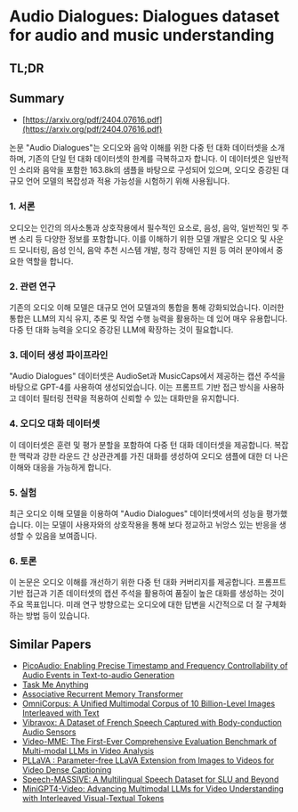 # Audio Dialogues: Dialogues dataset for audio and music understanding
## TL;DR
## Summary
- [https://arxiv.org/pdf/2404.07616.pdf](https://arxiv.org/pdf/2404.07616.pdf)

논문 "Audio Dialogues"는 오디오와 음악 이해를 위한 다중 턴 대화 데이터셋을 소개하며, 기존의 단일 턴 대화 데이터셋의 한계를 극복하고자 합니다. 이 데이터셋은 일반적인 소리와 음악을 포함한 163.8k의 샘플을 바탕으로 구성되어 있으며, 오디오 증강된 대규모 언어 모델의 복잡성과 적용 가능성을 시험하기 위해 사용됩니다.

### 1. 서론
오디오는 인간의 의사소통과 상호작용에서 필수적인 요소로, 음성, 음악, 일반적인 및 주변 소리 등 다양한 정보를 포함합니다. 이를 이해하기 위한 모델 개발은 오디오 및 사운드 모니터링, 음성 인식, 음악 추천 시스템 개발, 청각 장애인 지원 등 여러 분야에서 중요한 역할을 합니다.

### 2. 관련 연구
기존의 오디오 이해 모델은 대규모 언어 모델과의 통합을 통해 강화되었습니다. 이러한 통합은 LLM의 지식 유지, 추론 및 작업 수행 능력을 활용하는 데 있어 매우 유용합니다. 다중 턴 대화 능력을 오디오 증강된 LLM에 확장하는 것이 필요합니다.

### 3. 데이터 생성 파이프라인
"Audio Dialogues" 데이터셋은 AudioSet과 MusicCaps에서 제공하는 캡션 주석을 바탕으로 GPT-4를 사용하여 생성되었습니다. 이는 프롬프트 기반 접근 방식을 사용하고 데이터 필터링 전략을 적용하여 신뢰할 수 있는 대화만을 유지합니다.

### 4. 오디오 대화 데이터셋
이 데이터셋은 훈련 및 평가 분할을 포함하여 다중 턴 대화 데이터셋을 제공합니다. 복잡한 맥락과 강한 라운드 간 상관관계를 가진 대화를 생성하여 오디오 샘플에 대한 더 나은 이해와 대응을 가능하게 합니다.

### 5. 실험
최근 오디오 이해 모델을 이용하여 "Audio Dialogues" 데이터셋에서의 성능을 평가했습니다. 이는 모델이 사용자와의 상호작용을 통해 보다 정교하고 뉘앙스 있는 반응을 생성할 수 있음을 보여줍니다.

### 6. 토론
이 논문은 오디오 이해를 개선하기 위한 다중 턴 대화 커버리지를 제공합니다. 프롬프트 기반 접근과 기존 데이터셋의 캡션 주석을 활용하여 품질이 높은 대화를 생성하는 것이 주요 목표입니다. 미래 연구 방향으로는 오디오에 대한 답변을 시간적으로 더 잘 구체화하는 방법 등이 있습니다.

## Similar Papers
- [PicoAudio: Enabling Precise Timestamp and Frequency Controllability of Audio Events in Text-to-audio Generation](2407.02869.md)
- [Task Me Anything](2406.11775.md)
- [Associative Recurrent Memory Transformer](2407.04841.md)
- [OmniCorpus: A Unified Multimodal Corpus of 10 Billion-Level Images Interleaved with Text](2406.08418.md)
- [Vibravox: A Dataset of French Speech Captured with Body-conduction Audio Sensors](2407.11828.md)
- [Video-MME: The First-Ever Comprehensive Evaluation Benchmark of Multi-modal LLMs in Video Analysis](2405.21075.md)
- [PLLaVA : Parameter-free LLaVA Extension from Images to Videos for Video Dense Captioning](2404.16994.md)
- [Speech-MASSIVE: A Multilingual Speech Dataset for SLU and Beyond](2408.03900.md)
- [MiniGPT4-Video: Advancing Multimodal LLMs for Video Understanding with Interleaved Visual-Textual Tokens](2404.03413.md)
